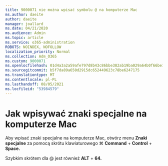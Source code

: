 ```yaml
---
title: 9000071 nie można wpisać symbolu @ na komputerze Mac
ms.author: daeite
author: daeite
manager: joallard
ms.date: 04/21/2020
ms.audience: Admin
ms.topic: article
ms.service: o365-administration
ROBOTS: NOINDEX, NOFOLLOW
localization_priority: Normal
ms.collection: Adm_O365
ms.custom: 9000071
ms.openlocfilehash: 01d4a3a2a59afe797d8b43c86bbe382ab19ba029a64b0f66be11201201b9d319
ms.sourcegitcommit: b5f7da89a650d2915dc652449623c78be6247175
ms.translationtype: MT
ms.contentlocale: pl-PL
ms.lasthandoff: 08/05/2021
ms.locfileid: "53984579"
---
```

# <a name="how-to-type-special-characters-on-a-mac"></a>Jak wpisywać znaki specjalne na komputerze Mac

Aby wpisać znaki specjalne na komputerze Mac, otwórz menu **Znaki specjalne** za pomocą skrótu klawiaturowego ⌘ **Command**  +  **Control**  +  **Space.**

Szybkim skrótem dla @ jest również **ALT**  +  **64.**